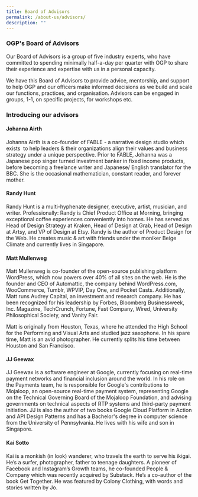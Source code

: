 ```yaml
---
title: Board of Advisors
permalink: /about-us/advisors/
description: ""
---
```

### OGP's Board of Advisors
Our Board of Advisors is a group of five industry experts, who have committed to spending minimally half-a-day per quarter with OGP to share their experience and expertise with us in a personal capacity.

We have this Board of Advisors to provide advice, mentorship, and support to help OGP and our officers make informed decisions as we build and scale our functions, practices, and organisation. Advisors can be engaged in groups, 1-1, on specific projects, for workshops etc.

### Introducing our advisors

#### Johanna Airth

Johanna Airth is a co-founder of FABLE - a narrative design studio which exists  to help leaders & their organizations align their values and business strategy under a unique perspective. Prior to FABLE, Johanna was a Japanese pop singer turned investment banker in fixed income products, before becoming a freelance writer and Japanese/ English translator for the BBC. She is the occasional mathematician, constant reader, and forever mother.

#### Randy Hunt

Randy Hunt is a multi-hyphenate designer, executive, artist, musician, and writer. Professionally: Randy is Chief Product Office at Morning, bringing exceptional coffee experiences conveniently into homes. He has served as Head of Design Strategy at Kraken, Head of Design at Grab, Head of Design at Artsy, and VP of Design at Etsy. Randy is the author of Product Design for the Web. He creates music & art with friends under the moniker Beige Climate and currently lives in Singapore.


#### Matt Mullenweg

Matt Mullenweg is co-founder of the open-source publishing platform WordPress, which now powers over 40% of all sites on the web. He is the founder and CEO of Automattic, the company behind WordPress.com, WooCommerce, Tumblr, WPVIP, Day One, and Pocket Casts. Additionally, Matt runs Audrey Capital, an investment and research company. He has been recognized for his leadership by Forbes, Bloomberg Businessweek, Inc. Magazine, TechCrunch, Fortune, Fast Company, Wired, University Philosophical Society, and Vanity Fair.

Matt is originally from Houston, Texas, where he attended the High School for the Performing and Visual Arts and studied jazz saxophone. In his spare time, Matt is an avid photographer. He currently splits his time between Houston and San Francisco.


#### JJ Geewax

JJ Geewax is a software engineer at Google, currently focusing on real-time payment networks and financial inclusion around the world. In his role on the Payments team, he is responsible for Google's contributions to Mojaloop, an open-source real-time payment system, representing Google on the Technical Governing Board of the Mojaloop Foundation, and advising governments on technical aspects of RTP systems and third-party payment initiation. JJ is also the author of two books Google Cloud Platform in Action and API Design Patterns and has a Bachelor's degree in computer science from the University of Pennsylvania. He lives with his wife and son in Singapore.


#### Kai Sotto

Kai is a monkish (in look) wanderer, who travels the earth to serve his ikigai. He’s a surfer, photographer, father to teenage daughters. A pioneer of Facebook and Instagram’s Growth teams, he co-founded People & Company which was recently acquired by Substack. He’s a co-author of the book Get Together. He was featured by Colony Clothing, with words and stories written by Jo.